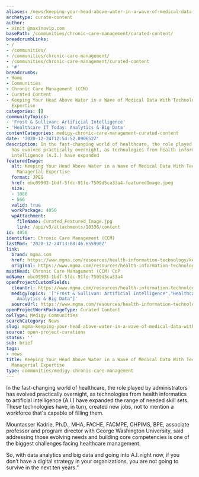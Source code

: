 ```yaml
---
aliases: /news/keeping-your-head-above-water-in-a-wave-of-medical-data-with-technology-and-managerial-expertise
archetype: curate-content
author:
- Vinit @maxinovip.com
basePath: /communities/chronic-care-management/curated-content/
breadcrumbLinks:
- /
- /communities/
- /communities/chronic-care-management/
- /communities/chronic-care-management/curated-content
- '#'
breadcrumbs:
- Home
- Communities
- Chronic Care Management (CCM)
- Curated Content
- Keeping Your Head Above Water in a Wave of Medical Data With Technology and Managerial
  Expertise
categories: []
communityTopics:
- 'Frost & Sullivan: Artificial Intelligence'
- 'Healthcare IT Today: Analytics & Big Data'
contentCategories: medigy-chronic-care-management-curated-content
date: '2020-12-24T12:54:52.090652Z'
description: In the fast-changing world of healthcare, the role played by administrators
  has evolved practically overnight, as technologies from health informatics to artificial
  intelligence (A.I.) have expanded
featuredImage:
  alt: Keeping Your Head Above Water in a Wave of Medical Data With Technology and
    Managerial Expertise
  format: JPEG
  href: ebc09903-1bdf-5fdc-91fe-7509d5ca33a4-featuredImage.jpeg
  size:
  - 1080
  - 566
  valid: true
  workPackage: 4050
  wpAttachment:
    fileName: Curated_Featured_Image.jpg
    link: /api/v3/attachments/10336/content
id: 4050
identifier: Chronic Care Management (CCM)
lastMod: '2020-12-24T13:08:46.655990Z'
link:
  brand: mgma.com
  href: https://www.mgma.com/resources/health-information-technology/keeping-your-head-above-water-in-a-wave-of-medical
  original: https://www.mgma.com/resources/health-information-technology/keeping-your-head-above-water-in-a-wave-of-medical
mastHead: Chronic Care Management (CCM) CoP
mdName: ebc09903-1bdf-5fdc-91fe-7509d5ca33a4
openProjectCustomFields:
  cleanUrl: https://www.mgma.com/resources/health-information-technology/keeping-your-head-above-water-in-a-wave-of-medical
  medigyTopics: '["Frost & Sullivan: Artificial Intelligence","Healthcare IT Today:
    Analytics & Big Data"]'
  sourceUrl: https://www.mgma.com/resources/health-information-technology/keeping-your-head-above-water-in-a-wave-of-medical
openProjectWorkPackageType: Curated Content
owlType: Medigy Communities
searchCategory: News
slug: mgma-keeping-your-head-above-water-in-a-wave-of-medical-data-with-technology-and-managerial-expertise
source: open-project-curations
status: ''
sub: brief
tags:
- news
title: Keeping Your Head Above Water in a Wave of Medical Data With Technology and
  Managerial Expertise
type: communities/medigy-chronic-care-management
---
```


<p>In the fast-changing world of healthcare, the role played by administrators has evolved practically overnight, as technologies from health informatics to artificial intelligence (A.I.) have expanded the range of needed skill sets. These technologies have, in turn, created new jobs, not to mention a workforce that's capable of filling them.</p><p>Mountasser Kadrie, Ph.D., MHA, FACHE, FACMPE, CHPIMS, BPE, associate professor and program director with George Washington University, said addressing those evolving needs and building core competencies is one of the biggest challenges facing healthcare management.</p><p>So, with data analytics and big data and going into A.I. right now, if you don’t have a digital strategy in your organizations, you are not going to survive in the next ten years.”</p>